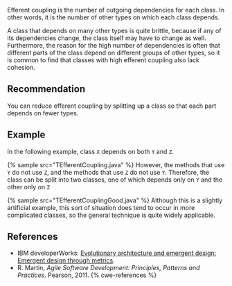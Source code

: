 Efferent coupling is the number of outgoing dependencies for each class. In other words, it is the number of other types on which each class depends.

A class that depends on many other types is quite brittle, because if any of its dependencies change, the class itself may have to change as well. Furthermore, the reason for the high number of dependencies is often that different parts of the class depend on different groups of other types, so it is common to find that classes with high efferent coupling also lack cohesion.


## Recommendation
You can reduce efferent coupling by splitting up a class so that each part depends on fewer types.


## Example
In the following example, class `X` depends on both `Y` and `Z`.

{% sample src="TEfferentCoupling.java" %}
However, the methods that use `Y` do not use `Z`, and the methods that use `Z` do not use `Y`. Therefore, the class can be split into two classes, one of which depends only on `Y` and the other only on `Z`

{% sample src="TEfferentCouplingGood.java" %}
Although this is a slightly artificial example, this sort of situation does tend to occur in more complicated classes, so the general technique is quite widely applicable.


## References
* IBM developerWorks: [Evolutionary architecture and emergent design: Emergent design through metrics](https://web.archive.org/web/20190919085934/https://www.ibm.com/developerworks/library/j-eaed6/).
* R. Martin, *Agile Software Development: Principles, Patterns and Practices*. Pearson, 2011.
{% cwe-references %}
